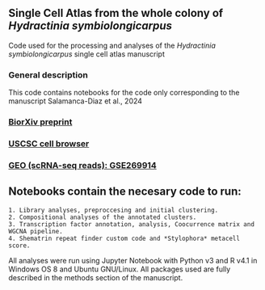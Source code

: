 ## Single Cell Atlas from the whole colony of *Hydractinia symbiolongicarpus*
Code used for the processing and analyses of the *Hydractinia symbiolongicarpus* single cell atlas manuscript

### General description 

This code contains notebooks for the code only corresponding to the manuscript Salamanca-Diaz et al., 2024
    
### [BiorXiv preprint](https://www.biorxiv.org/content/10.1101/2024.06.18.599157v2)

### [USCSC cell browser](https://cells.ucsc.edu/?ds=hydractinia)
   
### [GEO (scRNA-seq reads): GSE269914](https://www.ncbi.nlm.nih.gov/geo/query/acc.cgi?acc=GSE269914)

## Notebooks contain the necesary code to run: 

	1. Library analyses, preproccesing and initial clustering. 
	2. Compositional analyses of the annotated clusters.
	3. Transcription factor annotation, analysis, Coocurrence matrix and WGCNA pipeline.
	4. Shematrin repeat finder custom code and *Stylophora* metacell score. 

All analyses were run using Jupyter Notebook with Python v3 and R v4.1 in Windows OS 8 and Ubuntu GNU/Linux. All packages used are fully described in the methods section of the manuscript. 
